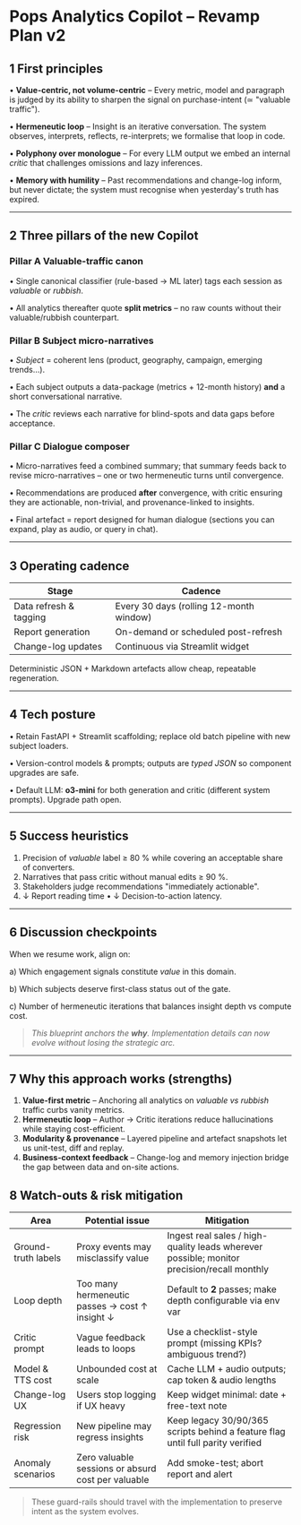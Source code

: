 # Pops Analytics Copilot – Revamp Plan v2

## 1  First principles

• **Value-centric, not volume-centric** – Every metric, model and paragraph is judged by its ability to sharpen the signal on purchase-intent (≃ "valuable traffic").

• **Hermeneutic loop** – Insight is an iterative conversation. The system observes, interprets, reflects, re-interprets; we formalise that loop in code.

• **Polyphony over monologue** – For every LLM output we embed an internal *critic* that challenges omissions and lazy inferences.

• **Memory with humility** – Past recommendations and change-log inform, but never dictate; the system must recognise when yesterday's truth has expired.

---

## 2  Three pillars of the new Copilot

### Pillar A  Valuable-traffic canon

• Single canonical classifier (rule-based → ML later) tags each session as *valuable* or *rubbish*.

• All analytics thereafter quote **split metrics** – no raw counts without their valuable/rubbish counterpart.

### Pillar B  Subject micro-narratives

• *Subject* = coherent lens (product, geography, campaign, emerging trends…).

• Each subject outputs a data-package (metrics + 12-month history) **and** a short conversational narrative.

• The *critic* reviews each narrative for blind-spots and data gaps before acceptance.

### Pillar C  Dialogue composer

• Micro-narratives feed a combined summary; that summary feeds back to revise micro-narratives – one or two hermeneutic turns until convergence.

• Recommendations are produced **after** convergence, with critic ensuring they are actionable, non-trivial, and provenance-linked to insights.

• Final artefact = report designed for human dialogue (sections you can expand, play as audio, or query in chat).

---

## 3  Operating cadence

| Stage | Cadence |
|-------|---------|
| Data refresh & tagging | Every 30 days (rolling 12-month window) |
| Report generation      | On-demand or scheduled post-refresh |
| Change-log updates     | Continuous via Streamlit widget |

Deterministic JSON + Markdown artefacts allow cheap, repeatable regeneration.

---

## 4  Tech posture

• Retain FastAPI + Streamlit scaffolding; replace old batch pipeline with new subject loaders.

• Version-control models & prompts; outputs are *typed JSON* so component upgrades are safe.

• Default LLM: **o3-mini** for both generation and critic (different system prompts). Upgrade path open.

---

## 5  Success heuristics

1. Precision of *valuable* label ≥ 80 % while covering an acceptable share of converters.
2. Narratives that pass critic without manual edits ≥ 90 %.
3. Stakeholders judge recommendations "immediately actionable".
4. ↓ Report reading time • ↓ Decision-to-action latency.

---

## 6  Discussion checkpoints

When we resume work, align on:

a) Which engagement signals constitute *value* in this domain.

b) Which subjects deserve first-class status out of the gate.

c) Number of hermeneutic iterations that balances insight depth vs compute cost.

> *This blueprint anchors the **why**.  Implementation details can now evolve without losing the strategic arc.* 

---

## 7  Why this approach works (strengths)

1. **Value-first metric** – Anchoring all analytics on *valuable vs rubbish* traffic curbs vanity metrics.
2. **Hermeneutic loop** – Author → Critic iterations reduce hallucinations while staying cost-efficient.
3. **Modularity & provenance** – Layered pipeline and artefact snapshots let us unit-test, diff and replay.
4. **Business-context feedback** – Change-log and memory injection bridge the gap between data and on-site actions.

## 8  Watch-outs & risk mitigation

| Area | Potential issue | Mitigation |
|------|-----------------|-----------|
| Ground-truth labels | Proxy events may misclassify value | Ingest real sales / high-quality leads wherever possible; monitor precision/recall monthly |
| Loop depth | Too many hermeneutic passes → cost ↑ insight ↓ | Default to **2** passes; make depth configurable via env var |
| Critic prompt | Vague feedback leads to loops | Use a checklist-style prompt (missing KPIs? ambiguous trend?) |
| Model & TTS cost | Unbounded cost at scale | Cache LLM + audio outputs; cap token & audio lengths |
| Change-log UX | Users stop logging if UX heavy | Keep widget minimal: date + free-text note |
| Regression risk | New pipeline may regress insights | Keep legacy 30/90/365 scripts behind a feature flag until full parity verified |
| Anomaly scenarios | Zero valuable sessions or absurd cost per valuable | Add smoke-test; abort report and alert |

> These guard-rails should travel with the implementation to preserve intent as the system evolves. 
